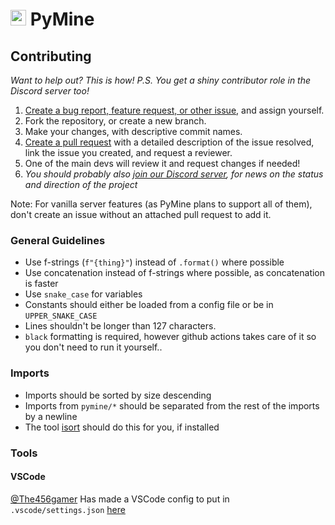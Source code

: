 # <img src="https://i.imgur.com/hXiemtm.png" height=25> PyMine

## Contributing

_Want to help out? This is how! P.S. You get a shiny contributor role in the Discord server too!_

1. [Create a bug report, feature request, or other issue](https://github.com/py-mine/PyMine/issues), and assign yourself.
2. Fork the repository, or create a new branch.
3. Make your changes, with descriptive commit names.
4. [Create a pull request](https://github.com/py-mine/PyMine/pulls) with a detailed description of the issue resolved, link the issue you created, and request a reviewer.
5. One of the main devs will review it and request changes if needed!
6. _You should probably also [join our Discord server](https://discord.gg/dHjv7DJgb2), for news on the status and direction of the project_

Note: For vanilla server features (as PyMine plans to support all of them), don't create an issue without an attached pull request to add it.

### General Guidelines

- Use f-strings (`f"{thing}"`) instead of `.format()` where possible
- Use concatenation instead of f-strings where possible, as concatenation is faster
- Use `snake_case` for variables
- Constants should either be loaded from a config file or be in `UPPER_SNAKE_CASE`
- Lines shouldn't be longer than 127 characters.
- `black` formatting is required, however github actions takes care of it so you don't need to run it yourself..

### Imports

- Imports should be sorted by size descending
- Imports from `pymine/*` should be separated from the rest of the imports by a newline
- The tool [isort](https://pycqa.github.io/isort/) should do this for you, if installed

### Tools

#### VSCode

[@The456gamer](https://github.com/the456gamer) Has made a VSCode config to put in `.vscode/settings.json` [here](https://gist.github.com/the456gamer/cc3f6472391a8ae359be06547b07cdb2)
